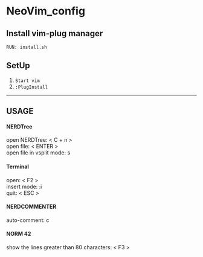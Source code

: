 # NeoVim_config

## Install vim-plug manager
```
RUN: install.sh
```

## SetUp

1. ```Start vim```
2. ```:PlugInstall```

___

## USAGE

#### NERDTree ####
open NERDTree: < C + n >\
open file: < ENTER >\
open file in vsplit mode:		s


#### Terminal #### 
open:	 < F2 >\
insert mode:	 :i\
quit:	 < ESC >

#### NERDCOMMENTER ####
auto-comment: c

#### NORM 42 ####
show the lines greater than 80 characters: < F3 >
